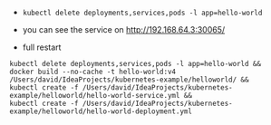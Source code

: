 
- `kubectl delete deployments,services,pods -l app=hello-world`

- you can see the service on http://192.168.64.3:30065/

- full restart
```
kubectl delete deployments,services,pods -l app=hello-world &&
docker build --no-cache -t hello-world:v4 /Users/david/IdeaProjects/kubernetes-example/helloworld/ &&
kubectl create -f /Users/david/IdeaProjects/kubernetes-example/helloworld/hello-world-service.yml &&
kubectl create -f /Users/david/IdeaProjects/kubernetes-example/helloworld/hello-world-deployment.yml

```

